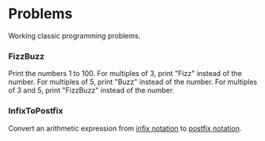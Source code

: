 # Problems
Working classic programming problems.

### FizzBuzz
Print the numbers 1 to 100. For multiples of 3, print "Fizz" instead of the number. For multiples of 5, print "Buzz" instead of the number. For multiples of 3 and 5, print "FizzBuzz" instead of the number.

### InfixToPostfix
Convert an arithmetic expression from [infix notation](https://en.wikipedia.org/wiki/Infix_notation) to [postfix notation](https://en.wikipedia.org/wiki/Reverse_Polish_notation).